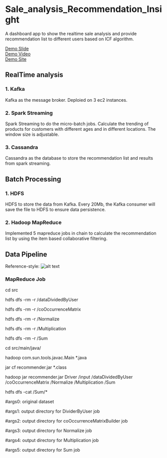 # Sale_analysis_Recommendation_Insight
A dashboard app to show the realtime sale analysis and provide recommendation list to different users based on ICF algorithm.

[Demo Slide](http://goo.gl/nmcbR4)  
[Demo Video](https://youtu.be/z0aIcaDKFn0)  
[Demo Site](http://saleinsight.site)  



## RealTime analysis
### 1. Kafka  
Kafka as the message broker. Deploied on 3 ec2 instances.  

### 2. Spark Streaming
Spark Streaming to do the micro-batch jobs. Calculate the trending of products for customers with different ages and in different locations. The window size is adjustable.  
### 3. Cassandra
Cassandra as the database to store the recommendation list and results from spark streaming.

## Batch Processing 
### 1. HDFS
HDFS to store the data from Kafka. Every 20Mb, the Kafka consumer will save the file to HDFS to ensure data persistence.
### 2. Hadoop MapReduce
Implemented 5 mapreduce jobs in chain to calculate the recommendation list by using the item based collaborative filtering.

## Data Pipeline
Reference-style: 
![alt text][logo]

[logo]: https://github.com/zkz917/Sale_analysis_Recommendation_Insight/blob/master/image/data.png

### MapReduce Job
cd src

hdfs dfs -rm -r /dataDividedByUser

hdfs dfs -rm -r /coOccurrenceMatrix

hdfs dfs -rm -r /Normalize

hdfs dfs -rm -r /Multiplication

hdfs dfs -rm -r /Sum

cd src/main/java/

hadoop com.sun.tools.javac.Main *.java

jar cf recommender.jar *.class

hadoop jar recommender.jar Driver /input /dataDividedByUser /coOccurrenceMatrix /Normalize /Multiplication /Sum

hdfs dfs -cat /Sum/*

#args0: original dataset

#args1: output directory for DividerByUser job

#args2: output directory for coOccurrenceMatrixBuilder job

#args3: output directory for Normalize job

#args4: output directory for Multiplication job

#args5: output directory for Sum job
